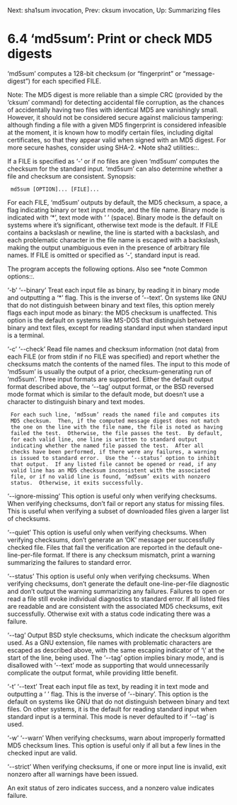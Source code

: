 Next: sha1sum invocation,  Prev: cksum invocation,  Up: Summarizing files

6.4 ‘md5sum’: Print or check MD5 digests
========================================

‘md5sum’ computes a 128-bit checksum (or “fingerprint” or
“message-digest”) for each specified FILE.

   Note: The MD5 digest is more reliable than a simple CRC (provided by
the ‘cksum’ command) for detecting accidental file corruption, as the
chances of accidentally having two files with identical MD5 are
vanishingly small.  However, it should not be considered secure against
malicious tampering: although finding a file with a given MD5
fingerprint is considered infeasible at the moment, it is known how to
modify certain files, including digital certificates, so that they
appear valid when signed with an MD5 digest.  For more secure hashes,
consider using SHA-2.  *Note sha2 utilities::.

   If a FILE is specified as ‘-’ or if no files are given ‘md5sum’
computes the checksum for the standard input.  ‘md5sum’ can also
determine whether a file and checksum are consistent.  Synopsis:

     md5sum [OPTION]... [FILE]...

   For each FILE, ‘md5sum’ outputs by default, the MD5 checksum, a
space, a flag indicating binary or text input mode, and the file name.
Binary mode is indicated with ‘*’, text mode with ‘ ’ (space).  Binary
mode is the default on systems where it’s significant, otherwise text
mode is the default.  If FILE contains a backslash or newline, the line
is started with a backslash, and each problematic character in the file
name is escaped with a backslash, making the output unambiguous even in
the presence of arbitrary file names.  If FILE is omitted or specified
as ‘-’, standard input is read.

   The program accepts the following options.  Also see *note Common
options::.

‘-b’
‘--binary’
     Treat each input file as binary, by reading it in binary mode and
     outputting a ‘*’ flag.  This is the inverse of ‘--text’.  On
     systems like GNU that do not distinguish between binary and text
     files, this option merely flags each input mode as binary: the MD5
     checksum is unaffected.  This option is the default on systems like
     MS-DOS that distinguish between binary and text files, except for
     reading standard input when standard input is a terminal.

‘-c’
‘--check’
     Read file names and checksum information (not data) from each FILE
     (or from stdin if no FILE was specified) and report whether the
     checksums match the contents of the named files.  The input to this
     mode of ‘md5sum’ is usually the output of a prior,
     checksum-generating run of ‘md5sum’.  Three input formats are
     supported.  Either the default output format described above, the
     ‘--tag’ output format, or the BSD reversed mode format which is
     similar to the default mode, but doesn’t use a character to
     distinguish binary and text modes.

     For each such line, ‘md5sum’ reads the named file and computes its
     MD5 checksum.  Then, if the computed message digest does not match
     the one on the line with the file name, the file is noted as having
     failed the test.  Otherwise, the file passes the test.  By default,
     for each valid line, one line is written to standard output
     indicating whether the named file passed the test.  After all
     checks have been performed, if there were any failures, a warning
     is issued to standard error.  Use the ‘--status’ option to inhibit
     that output.  If any listed file cannot be opened or read, if any
     valid line has an MD5 checksum inconsistent with the associated
     file, or if no valid line is found, ‘md5sum’ exits with nonzero
     status.  Otherwise, it exits successfully.

‘--ignore-missing’
     This option is useful only when verifying checksums.  When
     verifying checksums, don’t fail or report any status for missing
     files.  This is useful when verifying a subset of downloaded files
     given a larger list of checksums.

‘--quiet’
     This option is useful only when verifying checksums.  When
     verifying checksums, don’t generate an ’OK’ message per
     successfully checked file.  Files that fail the verification are
     reported in the default one-line-per-file format.  If there is any
     checksum mismatch, print a warning summarizing the failures to
     standard error.

‘--status’
     This option is useful only when verifying checksums.  When
     verifying checksums, don’t generate the default one-line-per-file
     diagnostic and don’t output the warning summarizing any failures.
     Failures to open or read a file still evoke individual diagnostics
     to standard error.  If all listed files are readable and are
     consistent with the associated MD5 checksums, exit successfully.
     Otherwise exit with a status code indicating there was a failure.

‘--tag’
     Output BSD style checksums, which indicate the checksum algorithm
     used.  As a GNU extension, file names with problematic characters
     are escaped as described above, with the same escaping indicator of
     ‘\’ at the start of the line, being used.  The ‘--tag’ option
     implies binary mode, and is disallowed with ‘--text’ mode as
     supporting that would unnecessarily complicate the output format,
     while providing little benefit.

‘-t’
‘--text’
     Treat each input file as text, by reading it in text mode and
     outputting a ‘ ’ flag.  This is the inverse of ‘--binary’.  This
     option is the default on systems like GNU that do not distinguish
     between binary and text files.  On other systems, it is the default
     for reading standard input when standard input is a terminal.  This
     mode is never defaulted to if ‘--tag’ is used.

‘-w’
‘--warn’
     When verifying checksums, warn about improperly formatted MD5
     checksum lines.  This option is useful only if all but a few lines
     in the checked input are valid.

‘--strict’
     When verifying checksums, if one or more input line is invalid,
     exit nonzero after all warnings have been issued.

   An exit status of zero indicates success, and a nonzero value
indicates failure.

